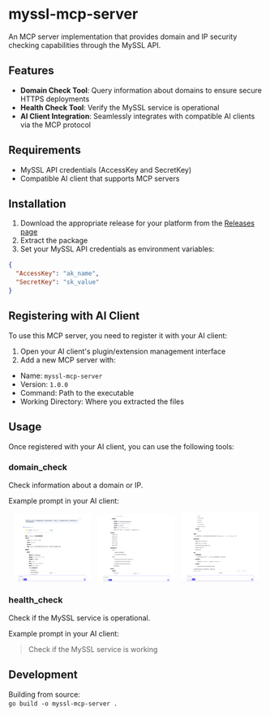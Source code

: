 
# myssl-mcp-server

An MCP server implementation that provides domain and IP security checking capabilities through the MySSL API.

## Features

- **Domain Check Tool**: Query information about domains to ensure secure HTTPS deployments
- **Health Check Tool**: Verify the MySSL service is operational
- **AI Client Integration**: Seamlessly integrates with compatible AI clients via the MCP protocol

## Requirements

- MySSL API credentials (AccessKey and SecretKey)
- Compatible AI client that supports MCP servers

## Installation

1. Download the appropriate release for your platform from the [Releases page](../../releases)
2. Extract the package
3. Set your MySSL API credentials as environment variables: 
```json
{
  "AccessKey": "ak_name",
  "SecretKey": "sk_value"
}
```
## Registering with AI Client

To use this MCP server, you need to register it with your AI client:

1. Open your AI client's plugin/extension management interface
2. Add a new MCP server with:
- Name: `myssl-mcp-server`
- Version: `1.0.0`
- Command: Path to the executable
- Working Directory: Where you extracted the files

## Usage

Once registered with your AI client, you can use the following tools:

### domain_check
Check information about a domain or IP.

Example prompt in your AI client: 
<p align='center'>
  <img src='./resource/example1.png' width="30%" style="margin-right:2%" />
  <img src='./resource/example2.png' width="30%" style="margin-right:2%" />
  <img src='./resource/example3.png' width="30%" />
</p>

### health_check
Check if the MySSL service is operational.

Example prompt in your AI client:
> Check if the MySSL service is working

## Development

Building from source:  
`go build -o myssl-mcp-server .`
